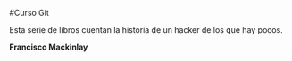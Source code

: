 #Curso Git

Esta serie de libros cuentan la historia de un hacker de los que hay pocos.

**Francisco Mackinlay**
